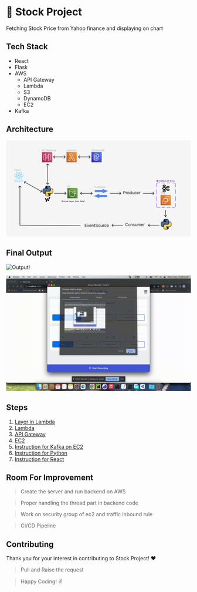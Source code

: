 # 🚀 Stock Project

Fetching Stock Price from Yahoo finance and displaying on chart

## Tech Stack

- React
- Flask
- AWS
  - API Gateway
  - Lambda
  - S3
  - DynamoDB
  - EC2
- Kafka

## Architecture

![Architecture!](/Project/stock/doc/architecture.png "Architecture for stock project")

## Final Output

![Output!](/Project/stock/doc/output_2.gif "output for stock project")

![Output!](/Project/stock/doc/output.gif "output for stock project")

## Steps

1. [Layer in Lambda](https://github.com/varunajmera0/AWS/tree/main/Project/stock/doc/AWS_Layer.pdf)
2. [Lambda](https://github.com/varunajmera0/AWS/tree/main/Project/stock/doc/AWS_Lambda.pdf)
3. [API Gateway](https://github.com/varunajmera0/AWS/tree/main/Project/stock/doc/AWS_Gateway.pdf)
4. [EC2](https://github.com/varunajmera0/AWS/tree/main/Project/stock/doc/ec2.pdf)
5. [Instruction for Kafka on EC2](https://github.com/varunajmera0/AWS/tree/main/Project/stock/doc/instruction_kafka_ec2.txt)
6. [Instruction for Python](https://github.com/varunajmera0/AWS/tree/main/Project/stock/backend)
7. [Instruction for React](https://github.com/varunajmera0/AWS/tree/main/Project/stock/frontend)

## Room For Improvement

> Create the server and run backend on AWS

> Proper handling the thread part in backend code

> Work on security group of ec2 and traffic inbound rule

> CI/CD Pipeline

## Contributing

Thank you for your interest in contributing to Stock Project! ❤️

> Pull and Raise the request

> Happy Coding! :v:
